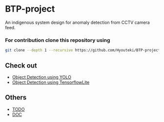 # BTP-project
An indigenous system design for anomaly detection from CCTV camera feed.

### For contribution clone this repository using
``` bash
git clone --depth 1 --recursive https://github.com/Hyouteki/BTP-project.git
```
## Check out
- [Object Detection using YOLO](https://github.com/Hyouteki/BTP-project/tree/main/yolo)
- [Object Detection using TensorflowLite](https://github.com/Hyouteki/BTP-project/tree/main/tflite)

## Others
- [TODO](https://github.com/Hyouteki/BTP/blob/main/TODO.md)
- [DOC](https://github.com/Hyouteki/BTP/blob/main/DOC.md)